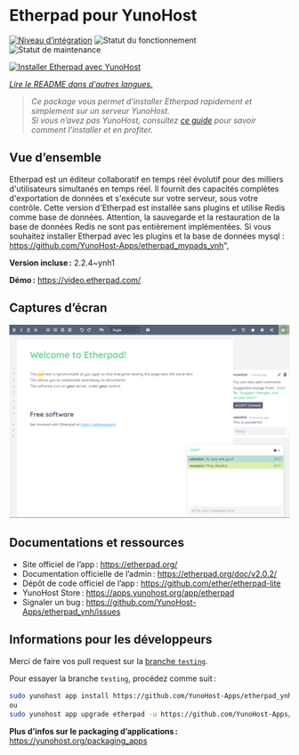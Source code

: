 <!--
Nota bene : ce README est automatiquement généré par <https://github.com/YunoHost/apps/tree/master/tools/readme_generator>
Il NE doit PAS être modifié à la main.
-->

# Etherpad pour YunoHost

[![Niveau d’intégration](https://dash.yunohost.org/integration/etherpad.svg)](https://ci-apps.yunohost.org/ci/apps/etherpad/) ![Statut du fonctionnement](https://ci-apps.yunohost.org/ci/badges/etherpad.status.svg) ![Statut de maintenance](https://ci-apps.yunohost.org/ci/badges/etherpad.maintain.svg)

[![Installer Etherpad avec YunoHost](https://install-app.yunohost.org/install-with-yunohost.svg)](https://install-app.yunohost.org/?app=etherpad)

*[Lire le README dans d'autres langues.](./ALL_README.md)*

> *Ce package vous permet d’installer Etherpad rapidement et simplement sur un serveur YunoHost.*  
> *Si vous n’avez pas YunoHost, consultez [ce guide](https://yunohost.org/install) pour savoir comment l’installer et en profiter.*

## Vue d’ensemble

Etherpad est un éditeur collaboratif en temps réel évolutif pour des milliers d'utilisateurs simultanés en temps réel. Il fournit des capacités complètes d'exportation de données et s'exécute sur votre serveur, sous votre contrôle.
Cette version d'Etherpad est installée sans plugins et utilise Redis comme base de données.
Attention, la sauvegarde et la restauration de la base de données Redis ne sont pas entièrement implémentées.
Si vous souhaitez installer Etherpad avec les plugins et la base de données mysql : https://github.com/YunoHost-Apps/etherpad_mypads_ynh",


**Version incluse :** 2.2.4~ynh1

**Démo :** <https://video.etherpad.com/>

## Captures d’écran

![Capture d’écran de Etherpad](./doc/screenshots/screenshot.png)

## Documentations et ressources

- Site officiel de l’app : <https://etherpad.org/>
- Documentation officielle de l’admin : <https://etherpad.org/doc/v2.0.2/>
- Dépôt de code officiel de l’app : <https://github.com/ether/etherpad-lite>
- YunoHost Store : <https://apps.yunohost.org/app/etherpad>
- Signaler un bug : <https://github.com/YunoHost-Apps/etherpad_ynh/issues>

## Informations pour les développeurs

Merci de faire vos pull request sur la [branche `testing`](https://github.com/YunoHost-Apps/etherpad_ynh/tree/testing).

Pour essayer la branche `testing`, procédez comme suit :

```bash
sudo yunohost app install https://github.com/YunoHost-Apps/etherpad_ynh/tree/testing --debug
ou
sudo yunohost app upgrade etherpad -u https://github.com/YunoHost-Apps/etherpad_ynh/tree/testing --debug
```

**Plus d’infos sur le packaging d’applications :** <https://yunohost.org/packaging_apps>

